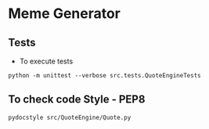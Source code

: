 # Meme Generator

## Tests

- To execute tests
```shell
python -m unittest --verbose src.tests.QuoteEngineTests  
```

## To check code Style - PEP8
```shell
pydocstyle src/QuoteEngine/Quote.py  
```